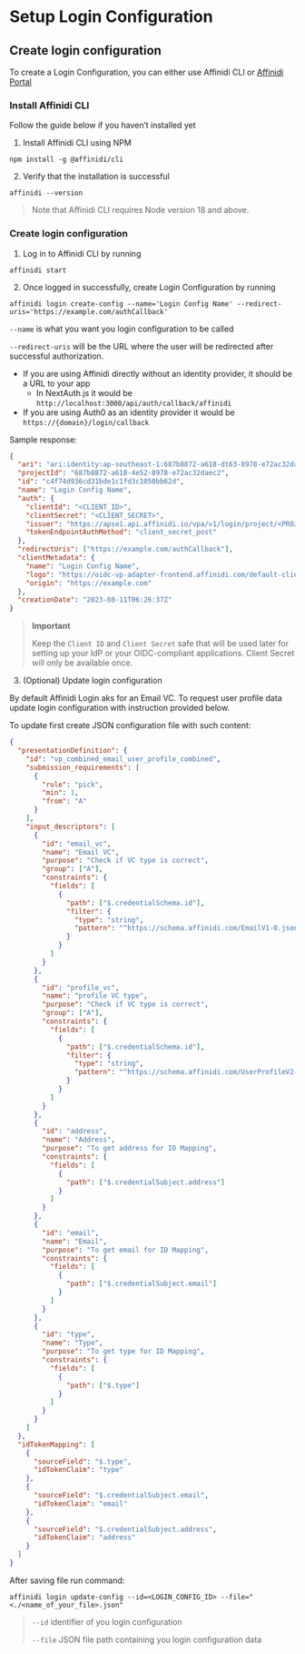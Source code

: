 # Setup Login Configuration

## Create login configuration

To create a Login Configuration, you can either use Affinidi CLI or [Affinidi Portal](https://portal.affinidi.com/login)

### Install Affinidi CLI

Follow the guide below if you haven’t installed yet

1. Install Affinidi CLI using NPM

`npm install -g @affinidi/cli`

2. Verify that the installation is successful

`affinidi --version`

> Note that Affinidi CLI requires Node version 18 and above.

### Create login configuration

1. Log in to Affinidi CLI by running

`affinidi start`

2. Once logged in successfully, create Login Configuration by running

`affinidi login create-config --name='Login Config Name' --redirect-uris='https://example.com/authCallback'`

`--name` is what you want you login configuration to be called

`--redirect-uris` will be the URL where the user will be redirected after successful authorization.

- If you are using Affinidi directly without an identity provider, it should be a URL to your app
  - In NextAuth.js it would be `http://localhost:3000/api/auth/callback/affinidi`
- If you are using Auth0 as an identity provider it would be `https://{domain}/login/callback`

Sample response:

```json
{
  "ari": "ari:identity:ap-southeast-1:687b8872-a618-dt63-8978-e72ac32daeb1:login_configuration/c4f74d936cd31bde1c1fd3c1050bb76s",
  "projectId": "687b8872-a618-4e52-8978-e72ac32daec2",
  "id": "c4f74d936cd31bde1c1fd3c1050bb62d",
  "name": "Login Config Name",
  "auth": {
    "clientId": "<CLIENT_ID>",
    "clientSecret": "<CLIENT_SECRET>",
    "issuer": "https://apse1.api.affinidi.io/vpa/v1/login/project/<PROJECT-ID>",
    "tokenEndpointAuthMethod": "client_secret_post"
  },
  "redirectUris": ["https://example.com/authCallback"],
  "clientMetadata": {
    "name": "Login Config Name",
    "logo": "https://oidc-vp-adapter-frontend.affinidi.com/default-client-logo.png",
    "origin": "https://example.com"
  },
  "creationDate": "2023-08-11T06:26:37Z"
}
```

> **Important**
>
> Keep the `Client ID` and `Client Secret` safe that will be used later for setting up your IdP or your OIDC-compliant applications. Client Secret will only be available once.

3. (Optional) Update login configuration

By default Affinidi Login aks for an Email VC. To request user profile data update login configuration with instruction provided below.

To update first create JSON configuration file with such content:

```json
{
  "presentationDefinition": {
    "id": "vp_combined_email_user_profile_combined",
    "submission_requirements": [
      {
        "rule": "pick",
        "min": 1,
        "from": "A"
      }
    ],
    "input_descriptors": [
      {
        "id": "email_vc",
        "name": "Email VC",
        "purpose": "Check if VC type is correct",
        "group": ["A"],
        "constraints": {
          "fields": [
            {
              "path": ["$.credentialSchema.id"],
              "filter": {
                "type": "string",
                "pattern": "^https://schema.affinidi.com/EmailV1-0.json$"
              }
            }
          ]
        }
      },
      {
        "id": "profile_vc",
        "name": "profile VC type",
        "purpose": "Check if VC type is correct",
        "group": ["A"],
        "constraints": {
          "fields": [
            {
              "path": ["$.credentialSchema.id"],
              "filter": {
                "type": "string",
                "pattern": "^https://schema.affinidi.com/UserProfileV2-0.json$"
              }
            }
          ]
        }
      },
      {
        "id": "address",
        "name": "Address",
        "purpose": "To get address for ID Mapping",
        "constraints": {
          "fields": [
            {
              "path": ["$.credentialSubject.address"]
            }
          ]
        }
      },
      {
        "id": "email",
        "name": "Email",
        "purpose": "To get email for ID Mapping",
        "constraints": {
          "fields": [
            {
              "path": ["$.credentialSubject.email"]
            }
          ]
        }
      },
      {
        "id": "type",
        "name": "Type",
        "purpose": "To get type for ID Mapping",
        "constraints": {
          "fields": [
            {
              "path": ["$.type"]
            }
          ]
        }
      }
    ]
  },
  "idTokenMapping": [
    {
      "sourceField": "$.type",
      "idTokenClaim": "type"
    },
    {
      "sourceField": "$.credentialSubject.email",
      "idTokenClaim": "email"
    },
    {
      "sourceField": "$.credentialSubject.address",
      "idTokenClaim": "address"
    }
  ]
}
```

After saving file run command:

`affinidi login update-config --id=<LOGIN_CONFIG_ID> --file="<./<name_of_your_file>.json"`

> `--id` identifier of you login configuration
>
> `--file` JSON file path containing you login configuration data

